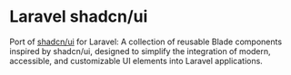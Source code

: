 # Laravel shadcn/ui

Port of [shadcn/ui](https://ui.shadcn.com) for Laravel: A collection of reusable Blade components inspired by shadcn/ui, designed to simplify the integration of modern, accessible, and customizable UI elements into Laravel applications.